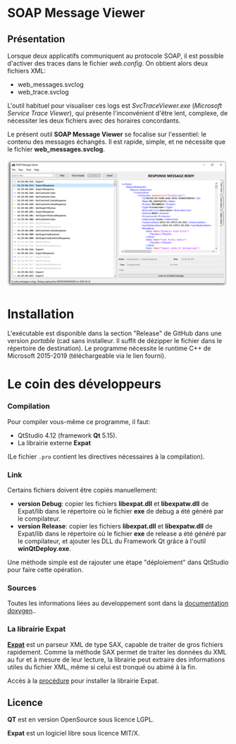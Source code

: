 # SOAP Message Viewer

## Présentation

Lorsque deux applicatifs communiquent au protocole SOAP, il est possible d'activer des traces dans le fichier *web.config*.
On obtient alors deux fichiers XML:

- web_messages.svclog
- web_trace.svclog

L'outil habituel pour visualiser ces logs est *SvcTraceViewer.exe* (*Microsoft Service Trace Viewer*), qui présente l'inconvénient d'être lent, complexe, de nécessiter les deux fichiers avec des horaires concordants.

Le présent outil **SOAP Message Viewer** se focalise sur l'essentiel: le contenu des messages échangés. Il est rapide, simple, et ne nécessite que le fichier **web_messages.svclog**.

![Screenshot](docs/images/Capture.png)

# Installation

L'exécutable est disponible dans la section "Release" de GitHub dans une version _portable_ (cad sans installeur. Il suffit de dézipper le fichier dans le répertoire de destination).
Le programme nécessite le runtime C++ de Microsoft 2015-2019 (téléchargeable via le lien fourni).

# Le coin des développeurs

### Compilation

Pour compiler vous-même ce programme, il faut:
- QtStudio 4.12 (framework **Qt** 5.15).
- La librairie externe **Expat**

(Le fichier `.pro` contient les directives nécessaires à la compilation).

### Link

Certains fichiers doivent être copiés manuellement:

- **version Debug**: copier les fichiers **libexpat.dll** et **libexpatw.dll** de Expat/lib dans le répertoire où le fichier **exe** de debug a été généré par le compilateur.
- **version Release**: copier les fichiers **libexpat.dll** et **libexpatw.dll** de Expat/lib dans le répertoire où le fichier **exe** de release a été généré par le compilateur, et ajouter les DLL du Framework Qt grâce à l'outil **winQtDeploy.exe**.

Une méthode simple est de rajouter une étape "déploiement" dans QtStudio pour faire cette opération.

### Sources

Toutes les informations liées au developpement sont dans la [documentation doxygen](https://sphinkie.github.io/SOAP-Message-Viewer/doxygen/html/index.html)..

### La librairie Expat

[**Expat**](https://libexpat.github.io/) est un  parseur XML de type SAX, capable de traiter de gros fichiers rapidement.
Comme la méthode SAX permet de traiter les données du XML au fur et à mesure de leur lecture, la librairie peut extraire des informations utiles du fichier XML, même si celui est tronqué ou abimé à la fin.

Accès à la [procédure](how_to_install_Expat_Parser.md) pour installer la librairie Expat.

## Licence

**QT** est en version OpenSource sous licence LGPL.

**Expat** est un logiciel libre sous licence MIT/X.
